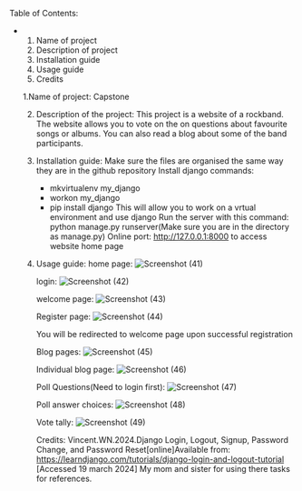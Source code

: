 Table of Contents:
- 1. Name of project
  2. Description of project
  3. Installation guide
  4. Usage guide
  5. Credits

  1.Name of project: Capstone
  
  2. Description of the project: This project is a website of a rockband.
     The website allows you to vote on the on questions about favourite songs or albums.
     You can also read a blog about some of the band participants.
     
  4. Installation guide:
     Make sure the files are organised the same way they are in the github repository
      Install django commands:
     - mkvirtualenv my_django
     - workon my_django
     - pip install django
     This will allow you to work on a vrtual environment and use django
     Run the server with this command:
      python manage.py runserver(Make sure you are in the directory as manage.py)
     Online port:
      http://127.0.0.1:8000 to access website home page

  5. Usage guide:
     home page:
     ![Screenshot (41)](https://github.com/wescoder2024/Capstone/assets/167479161/2feb1bd2-4d4e-4b7f-aa2b-178f2c7b4ef3)

     login:
     ![Screenshot (42)](https://github.com/wescoder2024/Capstone/assets/167479161/72784a60-d87b-44ff-ae09-eecaeb531acf)

     welcome page:
     ![Screenshot (43)](https://github.com/wescoder2024/Capstone/assets/167479161/566b84ef-1bb0-48ad-8fc1-b6d45c2a3fd2)

     Register page:
     ![Screenshot (44)](https://github.com/wescoder2024/Capstone/assets/167479161/0d2e98ca-561b-4043-ac12-5ec4aa273a6f)
 
     You will be redirected to welcome page upon successful registration

     Blog pages:
     ![Screenshot (45)](https://github.com/wescoder2024/Capstone/assets/167479161/ea57523a-a525-48c8-b78a-de68677360aa)

     Individual blog page:
     ![Screenshot (46)](https://github.com/wescoder2024/Capstone/assets/167479161/607b9fd2-a33d-4d05-9390-be362485e7d4)

     Poll Questions(Need to login first):
     ![Screenshot (47)](https://github.com/wescoder2024/Capstone/assets/167479161/a69dc215-5bc7-4ffc-909f-ee002d6437bb)

     Poll answer choices:
     ![Screenshot (48)](https://github.com/wescoder2024/Capstone/assets/167479161/256ff1f9-d240-4299-b2bb-197c0f5715a7)

     Vote tally:
     ![Screenshot (49)](https://github.com/wescoder2024/Capstone/assets/167479161/a1410506-a603-40ec-8dd5-ec37c4b2e4db)

     Credits:
     Vincent.WN.2024.Django Login, Logout, Signup, Password Change, and Password Reset[online]Available from: https://learndjango.com/tutorials/django-login-and-logout-tutorial
[Accessed 19 march 2024]
     My mom and sister for using there tasks for references.






     



     
   
